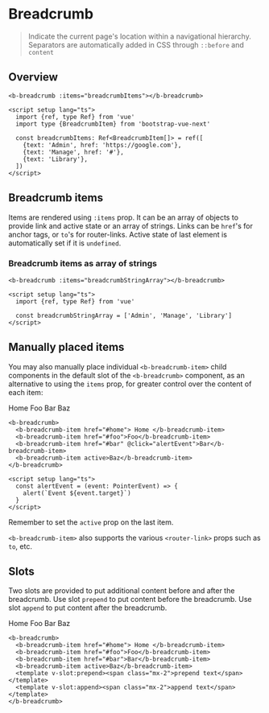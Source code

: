 # Breadcrumb

> Indicate the current page's location within a navigational hierarchy. Separators are automatically added in CSS through `::before` and `content`

## Overview

<b-card>
  <b-breadcrumb :items="breadcrumbItems"></b-breadcrumb>
</b-card>

```vue-html
<b-breadcrumb :items="breadcrumbItems"></b-breadcrumb>

<script setup lang="ts">
  import {ref, type Ref} from 'vue'
  import type {BreadcrumbItem} from 'bootstrap-vue-next'

  const breadcrumbItems: Ref<BreadcrumbItem[]> = ref([
    {text: 'Admin', href: 'https://google.com'},
    {text: 'Manage', href: '#'},
    {text: 'Library'},
  ])
</script>
```

## Breadcrumb items

Items are rendered using `:items` prop. It can be an array of objects to provide link and active
state or an array of strings. Links can be `href`'s for anchor tags, or `to`'s for router-links. Active state of last
element is automatically set if it is `undefined`.

### Breadcrumb items as array of strings

<b-card>
  <b-breadcrumb :items="breadcrumbStringArray"></b-breadcrumb>
</b-card>

```vue-html
<b-breadcrumb :items="breadcrumbStringArray"></b-breadcrumb>

<script setup lang="ts">
  import {ref, type Ref} from 'vue'

  const breadcrumbStringArray = ['Admin', 'Manage', 'Library']
</script>
```

## Manually placed items

You may also manually place individual `<b-breadcrumb-item>` child components in the default slot of
the `<b-breadcrumb>` component, as an alternative to using the `items` prop, for greater control
over the content of each item:

<b-card>
  <b-breadcrumb>
    <b-breadcrumb-item href="#home">
      Home
    </b-breadcrumb-item>
    <b-breadcrumb-item href="#foo">Foo</b-breadcrumb-item>
    <b-breadcrumb-item href="#bar" @click="alertEvent">Bar</b-breadcrumb-item>
    <b-breadcrumb-item active>Baz</b-breadcrumb-item>
  </b-breadcrumb>
</b-card>

```vue-html
<b-breadcrumb>
  <b-breadcrumb-item href="#home"> Home </b-breadcrumb-item>
  <b-breadcrumb-item href="#foo">Foo</b-breadcrumb-item>
  <b-breadcrumb-item href="#bar" @click="alertEvent">Bar</b-breadcrumb-item>
  <b-breadcrumb-item active>Baz</b-breadcrumb-item>
</b-breadcrumb>

<script setup lang="ts">
  const alertEvent = (event: PointerEvent) => {
    alert(`Event ${event.target}`)
  }
</script>
```

Remember to set the `active` prop on the last item.

`<b-breadcrumb-item>` also supports the various `<router-link>` props such as `to`, etc.

## Slots

Two slots are provided to put additional content before and after the breadcrumb.
Use slot `prepend` to put content before the breadcrumb. Use slot `append` to put content after the breadcrumb.

<b-card>
  <b-breadcrumb>
    <b-breadcrumb-item href="#home">
      Home
    </b-breadcrumb-item>
    <b-breadcrumb-item href="#foo">Foo</b-breadcrumb-item>
    <b-breadcrumb-item href="#bar">Bar</b-breadcrumb-item>
    <b-breadcrumb-item active>Baz</b-breadcrumb-item>
    <template v-slot:prepend><span class="mx-2">prepend text</span></template>
    <template v-slot:append><span class="mx-2">append text</span></template>
  </b-breadcrumb>
</b-card>

```vue-html
<b-breadcrumb>
  <b-breadcrumb-item href="#home"> Home </b-breadcrumb-item>
  <b-breadcrumb-item href="#foo">Foo</b-breadcrumb-item>
  <b-breadcrumb-item href="#bar">Bar</b-breadcrumb-item>
  <b-breadcrumb-item active>Baz</b-breadcrumb-item>
  <template v-slot:prepend><span class="mx-2">prepend text</span></template>
  <template v-slot:append><span class="mx-2">append text</span></template>
</b-breadcrumb>
```

<ComponentReference :data="data"></ComponentReference>

<script setup lang="ts">
import {data} from '../../data/components/breadcrumb.data'
import {ref, type Ref} from 'vue';
import {BBreadcrumbItem, BBreadcrumb, BCard} from 'bootstrap-vue-next'
import ComponentReference from '../../components/ComponentReference.vue'
import type {BreadcrumbItem} from 'bootstrap-vue-next'

const breadcrumbItems: Ref<BreadcrumbItem[]> = ref([
  { text: 'Admin', href:'https://google.com'},
  { text: 'Manage', href:'#'},
  { text: 'Library'},
]);

const breadcrumbStringArray = ['Admin','Manage', 'Library'];

const alertEvent = (event: PointerEvent) => {
  alert(`Event ${event.target}`);
}
</script>

